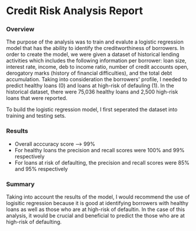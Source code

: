 # Credit Risk Analysis Report

### **Overview**

The purpose of the analysis was to train and evalute a logistic regression model that has the ability to identify the creditworthiness of borrowers. In order to create the model, we were given a dataset of historical lending activities which includes the following information per borrower: loan size, interest rate, income, deb to income ratio, number of credit accounts open, derogatory marks (history of financial difficulties), and the total debt accumulation. Taking into consideration the borrowers' profile, I needed to predict healthy loans (0) and loans at high-risk of defauling (1). In the historical dataset, there were 75,036 healthy loans and 2,500 high-risk loans that were reported. 

To build the logistic regression model, I first seperated the dataset into training and testing sets. 


### **Results**

* Overall acccuracy score --> 99%
* For healthy loans the precision and recall scores were 100% and 99% respectively
* For loans at risk of defaulting, the precision and recall scores were 85% and 95% respectively

### **Summary**

Taking into account the results of the model, I would recommend the use of logisitic regression because it is good at identifying borrowers with healthy loans as well as those who are at high-risk of defaultin. In the case of this analysis, it would be crucial and beneficial to predict the those who are at high-risk of defaulting. 
